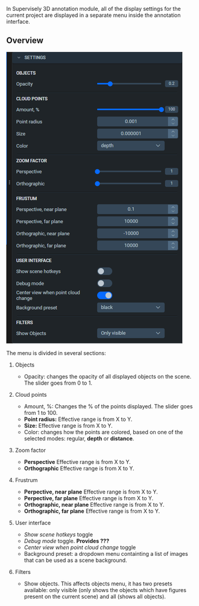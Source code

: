 
In Supervisely 3D annotation module, all of the display settings for the current project are displayed in a separate menu inside the annotation interface.

## Overview

![](images/3d_settings.PNG)

The menu is divided in several sections:

1. Objects
   - Opacity: changes the opacity of all displayed objects on the scene. The slider goes from 0 to 1.
   
2. Cloud points 
   - Amount, %: Changes the % of the points displayed. The slider goes from 1 to 100.
   - **Point radius:** Effective range is from X to Y.
   - **Size:** Effective range is from X to Y.
   - Color: changes how the points are colored, based on one of the selected modes: regular, **depth** or **distance**.
   
3. Zoom factor
   - **Perspective** Effective range is from X to Y.
   - **Orthographic** Effective range is from X to Y.

4. Frustrum
   - **Perpective, near plane** Effective range is from X to Y.
   - **Perpective, far plane** Effective range is from X to Y.
   - **Orthographic, near plane** Effective range is from X to Y. 
   - **Orthographic, far plane** Effective range is from X to Y. 
   
5. User interface
   - *Show scene hotkeys* toggle
   - *Debug mode* toggle. **Provides ???**
   - *Center view when point cloud change* toggle
   - Background preset: a dropdown menu containting a list of images that can be used as a scene background. 
   
6. Filters
   - Show objects. This affects objects menu, it has two presets available: only visible (only shows the objects which have figures present on the current scene) and all (shows all objects).

